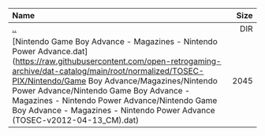 |Name|Size|
|:---|---:|
|[..](../index.html)|DIR|
|[Nintendo Game Boy Advance - Magazines - Nintendo Power Advance.dat](https://raw.githubusercontent.com/open-retrogaming-archive/dat-catalog/main/root/normalized/TOSEC-PIX/Nintendo/Game Boy Advance/Magazines/Nintendo Power Advance/Nintendo Game Boy Advance - Magazines - Nintendo Power Advance/Nintendo Game Boy Advance - Magazines - Nintendo Power Advance (TOSEC-v2012-04-13_CM).dat)|2045|
